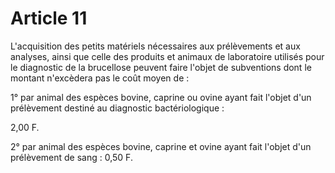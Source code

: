 # Article 11

L'acquisition des petits matériels nécessaires aux prélèvements et aux analyses, ainsi que celle des produits et animaux de laboratoire utilisés pour le diagnostic de la brucellose peuvent faire l'objet de subventions dont le montant n'excèdera pas le coût moyen de :

1° par animal des espèces bovine, caprine ou ovine ayant fait l'objet d'un prélèvement destiné au diagnostic bactériologique :

2,00 F.

2° par animal des espèces bovine, caprine et ovine ayant fait l'objet d'un prélèvement de sang : 0,50 F.
